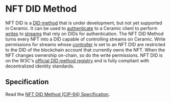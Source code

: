 # NFT DID Method
NFT DID is a [DID method](../../learn/glossary.md#did-methods) that is under development, but not yet supported in Ceramic. It can be used to [authenticate](../../build/authentication.md) to a Ceramic client to perform [writes](../../build/writes.md) to [streams](../../learn/glossary.md#streams) that rely on DIDs for authentication. The NFT DID Method turns every NFT into a DID capable of controlling streams on Ceramic. Write permissions for streams whose [controller](../../learn/glossary.md#controllers) is set to an NFT DID are restricted to the DID of the blockchain account that currently owns the NFT. When the NFT changes ownership on-chain, so do the write permissions. NFT DID is on the W3C's [official DID method registry]() and is fully compliant with decentralized identity standards.

## **Specification**
Read the [NFT DID Method (CIP-94) Specification](https://github.com/ceramicnetwork/CIP/blob/main/CIPs/CIP-94/CIP-94.md).

</br></br></br>
